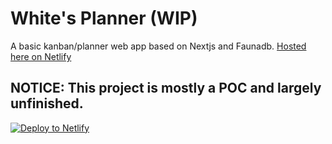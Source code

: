# White's Planner (WIP)
A basic kanban/planner web app based on Nextjs and Faunadb. [Hosted here on Netlify](https://whites-planner.netlify.app)

## NOTICE: This project is mostly a POC and largely unfinished. 


[![Deploy to Netlify](https://www.netlify.com/img/deploy/button.svg)](https://app.netlify.com/start/deploy?repository=https://github.com/tristan-zander/whites-planner)
